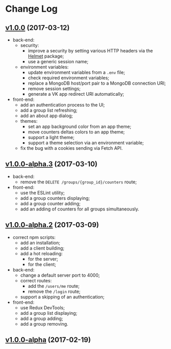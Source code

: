 # Change Log

## [v1.0.0](https://github.com/thewizardplusplus/vk-group-stats/tree/v1.0.0) (2017-03-12)

- back-end:
    - security:
        - improve a security by setting various HTTP headers via the [Helmet](https://github.com/helmetjs/helmet) package;
        - use a generic session name;
    - environment variables:
        - update environment variables from a `.env` file;
        - check required environment variables;
        - replace a MongoDB host/port pair to a MongoDB connection URI;
        - remove session settings;
        - generate a VK app redirect URI automatically;
- front-end:
    - add an authentication process to the UI;
    - add a group list refreshing;
    - add an about app dialog;
    - themes:
        - set an app background color from an app theme;
        - move counters deltas colors to an app theme;
        - support a light theme;
        - support a theme selection via an environment variable;
    - fix the bug with a cookies sending via Fetch API.

## [v1.0.0-alpha.3](https://github.com/thewizardplusplus/vk-group-stats/tree/v1.0.0-alpha.3) (2017-03-10)

- back-end:
    - remove the `DELETE /groups/{group_id}/counters` route;
- front-end:
    - use the ESLint utility;
    - add a group counters displaying;
    - add a group counter adding;
    - add an adding of counters for all groups simultaneously.

## [v1.0.0-alpha.2](https://github.com/thewizardplusplus/vk-group-stats/tree/v1.0.0-alpha.2) (2017-03-09)

- correct npm scripts:
    - add an installation;
    - add a client building;
    - add a hot reloading:
        - for the server;
        - for the client;
- back-end:
    - change a default server port to 4000;
    - correct routes:
        - add the `/users/me` route;
        - remove the `/login` route;
    - support a skipping of an authentication;
- front-end:
    - use Redux DevTools;
    - add a group list displaying;
    - add a group adding;
    - add a group removing.

## [v1.0.0-alpha](https://github.com/thewizardplusplus/vk-group-stats/tree/v1.0.0-alpha) (2017-02-19)
